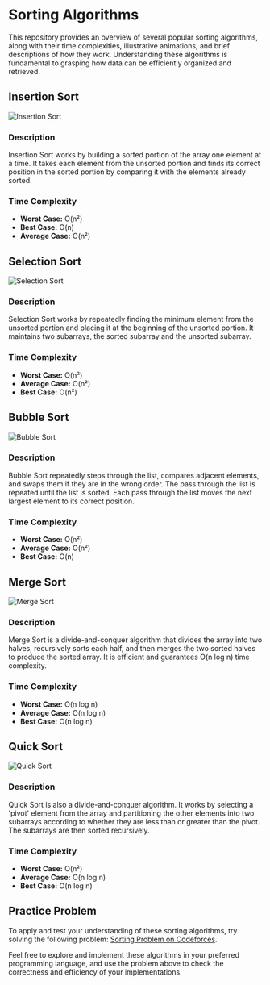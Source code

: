 # Sorting Algorithms

This repository provides an overview of several popular sorting algorithms, along with their time complexities, illustrative animations, and brief descriptions of how they work. Understanding these algorithms is fundamental to grasping how data can be efficiently organized and retrieved.

## Insertion Sort

![Insertion Sort](https://upload.wikimedia.org/wikipedia/commons/9/9c/Insertion-sort-example.gif)

### Description
Insertion Sort works by building a sorted portion of the array one element at a time. It takes each element from the unsorted portion and finds its correct position in the sorted portion by comparing it with the elements already sorted.

### Time Complexity

- **Worst Case:** O(n²)
- **Best Case:** O(n)
- **Average Case:** O(n²)

## Selection Sort

![Selection Sort](https://miro.medium.com/v2/resize:fit:1100/format:webp/1*5WXRN62ddiM_Gcf4GDdCZg.gif)

### Description
Selection Sort works by repeatedly finding the minimum element from the unsorted portion and placing it at the beginning of the unsorted portion. It maintains two subarrays, the sorted subarray and the unsorted subarray.

### Time Complexity

- **Worst Case:** O(n²)
- **Average Case:** O(n²)
- **Best Case:** O(n²)

## Bubble Sort

![Bubble Sort](https://miro.medium.com/v2/resize:fit:640/format:webp/1*7seGXJi3te9beNfpAvFXEQ.gif)

### Description
Bubble Sort repeatedly steps through the list, compares adjacent elements, and swaps them if they are in the wrong order. The pass through the list is repeated until the list is sorted. Each pass through the list moves the next largest element to its correct position.

### Time Complexity

- **Worst Case:** O(n²)
- **Average Case:** O(n²)
- **Best Case:** O(n)

## Merge Sort

![Merge Sort](https://upload.wikimedia.org/wikipedia/commons/c/cc/Merge-sort-example-300px.gif)

### Description
Merge Sort is a divide-and-conquer algorithm that divides the array into two halves, recursively sorts each half, and then merges the two sorted halves to produce the sorted array. It is efficient and guarantees O(n log n) time complexity.

### Time Complexity

- **Worst Case:** O(n log n)
- **Average Case:** O(n log n)
- **Best Case:** O(n log n)

## Quick Sort

![Quick Sort](https://upload.wikimedia.org/wikipedia/commons/6/6a/Sorting_quicksort_anim.gif)

### Description
Quick Sort is also a divide-and-conquer algorithm. It works by selecting a 'pivot' element from the array and partitioning the other elements into two subarrays according to whether they are less than or greater than the pivot. The subarrays are then sorted recursively.

### Time Complexity

- **Worst Case:** O(n²)
- **Average Case:** O(n log n)
- **Best Case:** O(n log n)

## Practice Problem

To apply and test your understanding of these sorting algorithms, try solving the following problem: [Sorting Problem on Codeforces](https://codeforces.com/group/MWSDmqGsZm/contest/219774/problem/H).

Feel free to explore and implement these algorithms in your preferred programming language, and use the problem above to check the correctness and efficiency of your implementations.
